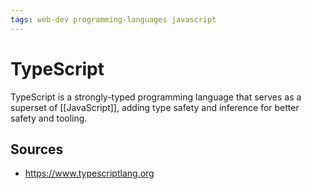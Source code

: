 ```yaml
---
tags: web-dev programming-languages javascript
---
```


# TypeScript

TypeScript is a strongly-typed programming language that serves as a superset of [[JavaScript]], adding type safety and inference for better safety and tooling.

## Sources

- <https://www.typescriptlang.org>
